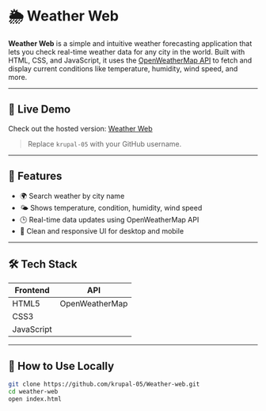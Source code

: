 # 🌦️ Weather Web

**Weather Web** is a simple and intuitive weather forecasting application that lets you check real-time weather data for any city in the world. Built with HTML, CSS, and JavaScript, it uses the [OpenWeatherMap API](https://openweathermap.org/api) to fetch and display current conditions like temperature, humidity, wind speed, and more.

---

## 🔗 Live Demo
Check out the hosted version: [Weather Web](https://github.com/krupal-05/Weather-web.git)

> Replace `krupal-05` with your GitHub username.

---

## 📸 Features

- 🌍 Search weather by city name
- 🌤️ Shows temperature, condition, humidity, wind speed
- 🕒 Real-time data updates using OpenWeatherMap API
- 🎨 Clean and responsive UI for desktop and mobile

---

## 🛠️ Tech Stack

| Frontend     | API          |
|--------------|--------------|
| HTML5        | OpenWeatherMap |
| CSS3         |              |
| JavaScript   |              |

---

## 🚀 How to Use Locally

```bash
git clone https://github.com/krupal-05/Weather-web.git
cd weather-web
open index.html

